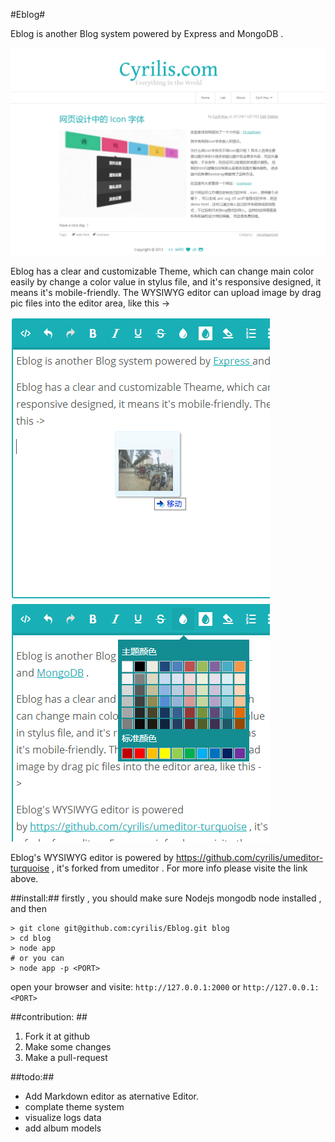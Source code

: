 #Eblog#

Eblog is another Blog system powered by Express and MongoDB .

![](public/images/screenshot_0.png)

Eblog has a clear and customizable Theme, which can change main color easily by change a color value in stylus file, and it's responsive designed, it means it's mobile-friendly. The WYSIWYG editor can upload image by drag pic files into the editor area, like this ->
 
![](public/images/screenshot_1.png)
![](public/images/screenshot_2.png)

Eblog's WYSIWYG editor is powered by https://github.com/cyrilis/umeditor-turquoise , it's forked from umeditor . For more info please visite the link above. 

##install:##
firstly , you should make sure Nodejs mongodb node installed , and then

    > git clone git@github.com:cyrilis/Eblog.git blog
    > cd blog
    > node app
    # or you can
    > node app -p <PORT>

open your browser and visite:  `http://127.0.0.1:2000` or `http://127.0.0.1:<PORT>`


##contribution: ##
1. Fork it at github 
1. Make some changes
1. Make a pull-request

##todo:##

- Add Markdown editor as aternative Editor.
- complate theme system
- visualize logs data
- add album models